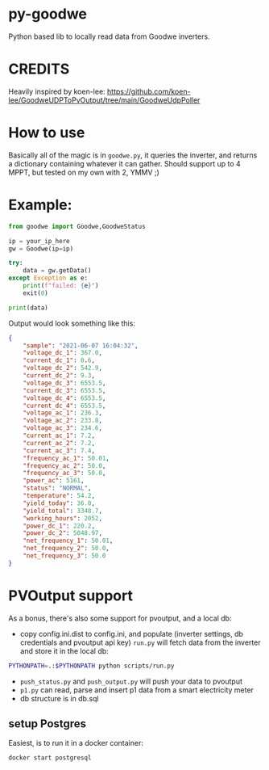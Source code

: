 # py-goodwe
Python based lib to locally read data from Goodwe inverters.


# CREDITS
Heavily inspired by koen-lee: https://github.com/koen-lee/GoodweUDPToPvOutput/tree/main/GoodweUdpPoller



# How to use
Basically all of the magic is in `goodwe.py`, it queries the inverter, and returns a dictionary
containing whatever it can gather. Should support up to 4 MPPT, but tested on my own with 2, YMMV ;)


# Example:
```python
from goodwe import Goodwe,GoodweStatus

ip = your_ip_here
gw = Goodwe(ip=ip)

try:
    data = gw.getData()
except Exception as e:
    print(f"failed: {e}")
    exit(0)

print(data)

```

Output would look something like this:
```json
{
    "sample": "2021-06-07 16:04:32",
    "voltage_dc_1": 367.0,
    "current_dc_1": 0.6,
    "voltage_dc_2": 542.9,
    "current_dc_2": 9.3,
    "voltage_dc_3": 6553.5,
    "current_dc_3": 6553.5,
    "voltage_dc_4": 6553.5,
    "current_dc_4": 6553.5,
    "voltage_ac_1": 236.3,
    "voltage_ac_2": 233.8,
    "voltage_ac_3": 234.6,
    "current_ac_1": 7.2,
    "current_ac_2": 7.2,
    "current_ac_3": 7.4,
    "frequency_ac_1": 50.01,
    "frequency_ac_2": 50.0,
    "frequency_ac_3": 50.0,
    "power_ac": 5161,
    "status": "NORMAL",
    "temperature": 54.2,
    "yield_today": 36.0,
    "yield_total": 3348.7,
    "working_hours": 2052,
    "power_dc_1": 220.2,
    "power_dc_2": 5048.97,
    "net_frequency_1": 50.01,
    "net_frequency_2": 50.0,
    "net_frequency_3": 50.0
}
```

# PVOutput support
As a bonus, there's also some support for pvoutput, and a local db:
- copy config.ini.dist to config.ini, and populate (inverter settings, db credentials and pvoutput api key)
`run.py` will fetch data from the inverter and store it in the local db:
```bash
PYTHONPATH=.:$PYTHONPATH python scripts/run.py
```
- `push_status.py` and `push_output.py` will push your data to pvoutput
- `p1.py` can read, parse and insert p1 data from a smart electricity meter
- db structure is in db.sql

## setup Postgres
Easiest, is to run it in a docker container:

```
docker start postgresql

